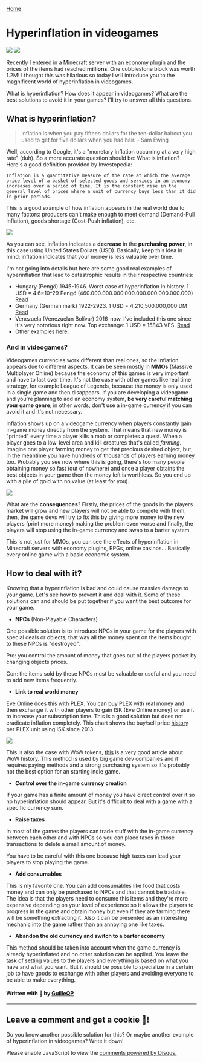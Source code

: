 [Home](../index.md)

# Hyperinflation in videogames
![](https://img.shields.io/badge/Status-Finished-light.svg) ![](https://img.shields.io/badge/Last_review-28/08/2019-green.svg)

Recently I entered in a Minecraft server with an economy plugin and the prices of the items had reached **millions**. One cobblestone block was worth 1.2M! I thought this was hilarious so today I will introduce you to the magnificent world of hyperinflation in videogames.

What is hyperinflation? How does it appear in videogames? What are the best solutions to avoid it in your games? I'll try to answer all this questions.

## What is hyperinflation?
>  Inflation is when you pay fifteen dollars for the ten-dollar haircut you used to get for five dollars when you had hair. - Sam Ewing 

Well, according to Google, it's a "monetary inflation occurring at a very high rate" (duh). So a more accurate question should be: What is inflation? Here's a good definition provided by Investopedia:

```Inflation is a quantitative measure of the rate at which the average price level of a basket of selected goods and services in an economy increases over a period of time. It is the constant rise in the general level of prices where a unit of currency buys less than it did in prior periods.```

This is a good example of how inflation appears in the real world due to many factors: producers can't make enough to meet demand (Demand-Pull inflation), goods shortage (Cost-Push inflation), etc.

![](images/inflation.png)

As you can see, inflation indicates a **decrease** in the **purchasing power**, in this case using United States Dollars (USD). Basically, keep this idea in mind: inflation indicates that your money is less valuable over time.

I'm not going into details but here are some good real examples of hyperinflation that lead to catastrophic results in their respective countries:

- Hungary (Pengö) 1945-1946. Worst case of hyperinflation in history. 1 USD = 4.6×10^29 Pengö (460.000.000.000.000.000.000.000.000.000) [Read](https://www.businessinsider.com/hungarys-hyperinflation-story-2014-4?international=true&r=US&IR=T)
- Germany (German mark) 1922-2923. 1 USD = 4,210,500,000,000 DM [Read](https://mashable.com/2016/07/27/german-hyperinflation/?europe=true)
- Venezuela (Venezuelan Bolívar) 2016-now. I've included this one since it's very notorious right now. Top exchange: 1 USD = 15843 VES. [Read](https://en.wikipedia.org/wiki/Hyperinflation_in_Venezuela)
- Other examples [here](https://www.fleur-de-coin.com/articles/worthless-money).


### And in videogames?

Videogames currencies work different than real ones, so the inflation appears due to different aspects. It can be seen mostly in **MMOs** (Massive Multiplayer Online) because the economy of this games is very important and have to last over time. It's not the case with other games like real time strategy, for example League of Legends, because the money is only used in a single game and then disappears. If you are developing a videogame and you're planning to add an economy system, **be very careful matching your game genre**; in other words, don't use a in-game currency if you can avoid it and it's not necessary.

Inflation shows up on a videogame currency when players constantly gain in-game money directly from the system. That means that new money is "printed" every time a player kills a mob or completes a quest. When a player goes to a low-level area and kill creatures that's called *farming*. Imagine one player farming money to get that precious desired object, but, in the meantime you have hundreds of thousands of players earning money too. Probably you see now where this is going, there's too many people obtaining money so fast (out of nowhere) and once a player obtains the best objects in your game then the money left is worthless. So you end up with a pile of gold with no value (at least for you).

![](images/pile_of_gold.gif)

What are the **consequences**? Firstly, the prices of the goods in the players market will grow and new players will not be able to compete with them, then, the game devs will try to fix this by giving more money to the new players (print more money) making the problem even worse and finally, the players will stop using the in-game currency and swap to a barter system.

This is not just for MMOs, you can see the effects of hyperinflation in Minecraft servers with economy plugins, RPGs, online casinos... Basically every online game with a basic economic system.

## How to deal with it?
Knowing that a hyperinflation is bad and could cause massive damage to your game. Let's see how to prevent it and deal with it. Some of these solutions can and should be put together if you want the best outcome for your game.

- **NPCs** (Non-Playable Characters)

One possible solution is to introduce NPCs in your game for the players with special deals or objects, that way all the money spent on the items bought to these NPCs is "destroyed".

Pro: you control the amount of money that goes out of the players pocket by changing objects prices.

Con: the items sold by these NPCs must be valuable or useful and you need to add new items frequently.

- **Link to real world money**

Eve Online does this with PLEX. You can buy PLEX with real money and then exchange it with other players to gain ISK (Eve Online money) or use it to increase your subscription time. This is a good solution but does not eradicate inflation completely. This chart shows the buy/sell price [history](https://www.adam4eve.eu/commodity.php?typeID=44992&regionID=10000002&avg=0&from=2013-01-01&until=2019-08-24#) per PLEX unit using ISK since 2013.

![](images/plex_price_history.png)

This is also the case with WoW tokens, [this](http://meminsf.silverstringmedia.com/labour/a-history-of-world-of-warcrafts-gold-economy/) is a very good article about WoW history. This method is used by big game dev companies and it requires paying methods and a strong purchasing system so it's probably not the best option for an starting indie game. 

- **Control over the in-game currency creation**

If your game has a finite amount of money you have direct control over it so no hyperinflation should appear. But it's difficult to deal with a game with a specific currency sum.

- **Raise taxes**

In most of the games the players can trade stuff with the in-game currency between each other and with NPCs so you can place taxes in those transactions to delete a small amount of money.

You have to be careful with this one because high taxes can lead your players to stop playing the game.

- **Add consumables** 

This is my favorite one. You can add consumables like food  that costs money and can only be purchased to NPCs and that cannot be tradable. The idea is that the players need to consume this items and they're more expensive depending on your level of experience so it allows the players to progress in the game and obtain money but even if they are farming there will be something extracting it. Also it can be presented as an interesting mechanic into the game rather than an annoying one like taxes.

- **Abandon the old currency and switch to a barter economy**

This method should be taken into account when the game currency is already hyperinflated and no other solution can be applied. You leave the task of setting values to the players and everything is based on what you have and what you want. But it should be possible to specialize in a certain job to have goods to exchange with other players and avoiding everyone to be able to make everything. 


#### Written with 💙 by [GuilleQP](../index.md)

* * *
## Leave a comment and get a cookie 🍪!
Do you know another possible solution for this? Or maybe another example of hyperinflation in videogames? Write it down!

<div id="disqus_thread"></div>
<script>
    (function() {  // REQUIRED CONFIGURATION VARIABLE: EDIT THE SHORTNAME BELOW
        var d = document, s = d.createElement('script');
        
        s.src = 'https://guilleqp.disqus.com/embed.js'; 
        
        s.setAttribute('data-timestamp', +new Date());
        (d.head || d.body).appendChild(s);
    })();
</script>
<noscript>Please enable JavaScript to view the <a href="https://disqus.com/?ref_noscript" rel="nofollow">comments powered by Disqus.</a></noscript>
